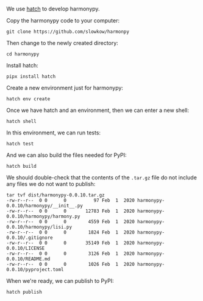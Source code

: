 We use [hatch] to develop harmonypy.

Copy the harmonypy code to your computer:

```
git clone https://github.com/slowkow/harmonpy
```

Then change to the newly created directory:

```
cd harmonypy
```

Install hatch:

```
pipx install hatch
```

Create a new environment just for harmonypy:

```
hatch env create
```

Once we have hatch and an environment, then we can enter a new shell:

```
hatch shell
```

In this environment, we can run tests:

```
hatch test
```

And we can also build the files needed for PyPI:

```
hatch build
```

We should double-check that the contents of the `.tar.gz` file do not include any files we do not want to publish:

```
tar tvf dist/harmonypy-0.0.10.tar.gz
-rw-r--r--  0 0      0          97 Feb  1  2020 harmonypy-0.0.10/harmonypy/__init__.py
-rw-r--r--  0 0      0       12783 Feb  1  2020 harmonypy-0.0.10/harmonypy/harmony.py
-rw-r--r--  0 0      0        4559 Feb  1  2020 harmonypy-0.0.10/harmonypy/lisi.py
-rw-r--r--  0 0      0        1824 Feb  1  2020 harmonypy-0.0.10/.gitignore
-rw-r--r--  0 0      0       35149 Feb  1  2020 harmonypy-0.0.10/LICENSE
-rw-r--r--  0 0      0        3126 Feb  1  2020 harmonypy-0.0.10/README.md
-rw-r--r--  0 0      0        1026 Feb  1  2020 harmonypy-0.0.10/pyproject.toml
```

When we're ready, we can publish to PyPI:

```
hatch publish
```

[hatch]: https://hatch.pypa.io

